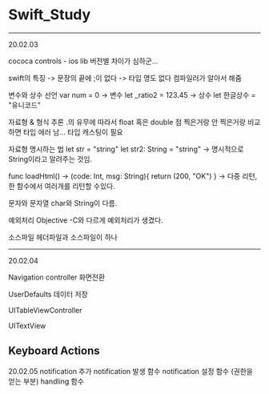 # Swift_Study
----------------------------------------------------------------------------------------------------------------------------------------
20.02.03

cococa controls - ios lib 
버전별 차이가 심하군... 

swift의 특징
-> 문장의 끝에 ;이 없다
-> 타입 명도 없다 컴파일러가 알아서 해줌

변수와 상수 선언
var num = 0 -> 변수
let _ratio2 = 123.45 -> 상수
let 한글상수 = "유니코드"

자료형 & 형식 추론
.의 유무에 따라서 float 혹은 double 점 찍은거랑 안 찍은거랑 비교하면 타입 에러 남... 타입 캐스팅이 필요

자료형 명시하는 법
let str = "string"
let str2: String = "string" -> 명시적으로 String이라고 알려주는 것임. 

func loadHtml() -> (code: Int, msg: String){
	return (200, "OK")
}
-> 다중 리턴, 한 함수에서 여러개를 리턴할 수있다. 

문자와 문자열 
char와 String이 다름. 

예외처리
Objective -C와 다르게 예외처리가 생겼다. 

소스파일 
헤더파일과 소스파일이 하나 

----------------------------------------------------------------------------------------------------------------------------------------
20.02.04

Navigation controller 화면전환

UserDefaults 데이터 저장

UITableViewController 

UITextView

Keyboard Actions
----------------------------------------------------------------------------------------------------------------------------------------
20.02.05
notification 추가 
notification 발생 함수
notification 설정 함수 (권한을 얻는 부분) 
handling 함수 

